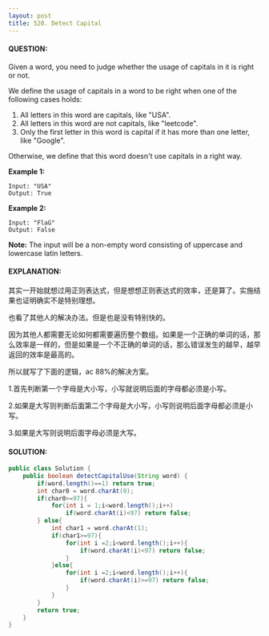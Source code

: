 ```yaml
---
layout: post
title: 520. Detect Capital
---
```


#### QUESTION:

Given a word, you need to judge whether the usage of capitals in it is right or not.

We define the usage of capitals in a word to be right when one of the following cases holds:

1. All letters in this word are capitals, like "USA".
2. All letters in this word are not capitals, like "leetcode".
3. Only the first letter in this word is capital if it has more than one letter, like "Google".

Otherwise, we define that this word doesn't use capitals in a right way.

**Example 1:**

```
Input: "USA"
Output: True

```

**Example 2:**

```
Input: "FlaG"
Output: False

```

**Note:** The input will be a non-empty word consisting of uppercase and lowercase latin letters.

#### EXPLANATION:

其实一开始就想过用正则表达式，但是想想正则表达式的效率，还是算了。实施结果也证明确实不是特别理想。

也看了其他人的解决办法。但是也是没有特别快的。

因为其他人都需要无论如何都需要遍历整个数组。如果是一个正确的单词的话，那么效率是一样的，但是如果是一个不正确的单词的话，那么错误发生的越早，越早返回的效率是最高的。

所以就写了下面的逻辑，ac 88%的解决方案。

1.首先判断第一个字母是大小写，小写就说明后面的字母都必须是小写。

2.如果是大写则判断后面第二个字母是大小写，小写则说明后面字母都必须是小写。

3.如果是大写则说明后面字母必须是大写。

#### SOLUTION:

```java
public class Solution {
    public boolean detectCapitalUse(String word) {
        if(word.length()==1) return true;
        int char0 = word.charAt(0);
        if(char0>=97){
            for(int i = 1;i<word.length();i++)
                if(word.charAt(i)<97) return false;
        } else{
            int char1 = word.charAt(1);
            if(char1>=97){
                for(int i =2;i<word.length();i++){
                    if(word.charAt(i)<97) return false;
                }
            }else{
                for(int i =2;i<word.length();i++){
                    if(word.charAt(i)>=97) return false;
                }
            }
        }
        return true;
    }
}
```

